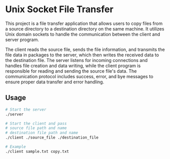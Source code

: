 # Unix Socket File Transfer

This project is a file transfer application that allows users to copy files from a source directory to a destination directory on the same machine. It utilizes Unix domain sockets to handle the communication between the client and server program.

The client reads the source file, sends the file information, and transmits the file data in packages to the server, which then writes the received data to the destination file. The server listens for incoming connections and handles file creation and data writing, while the client program is responsible for reading and sending the source file's data. The communication protocol includes success, error, and bye messages to ensure proper data transfer and error handling.

## Usage

```bash
# Start the server
./server

# Start the client and pass
# source file path and name
# destination file path and name
./client ./source_file ./destination_file

# Example
./client sample.txt copy.txt

```
